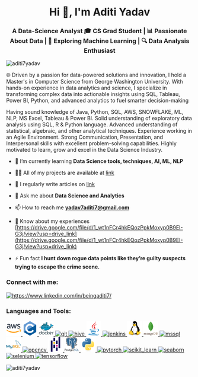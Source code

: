 <h1 align="center">Hi 👋, I'm Aditi Yadav</h1>
<h3 align="center">A Data-Science Analyst 🎓 CS Grad Student | 📊 Passionate About Data | 🤖 Exploring Machine Learning | 🔍 Data Analysis Enthusiast</h3>

<p align="left"> <img src="https://komarev.com/ghpvc/?username=aditi7yadav&label=Profile%20views&color=0e75b6&style=flat" alt="aditi7yadav" /> </p>

🌐 Driven by a passion for data-powered solutions and innovation, I hold a Master's in Computer Science from George Washington University. With hands-on experience in data analytics and science, I specialize in transforming complex data into actionable insights using SQL, Tableau, Power BI, Python, and advanced analytics to fuel smarter decision-making

Having sound knowledge of Java, Python, SQL, AWS, SNOWFLAKE, ML, NLP, MS Excel, Tableau & Power BI.
Solid understanding of exploratory data analysis using SQL, R & Python language.
Advanced understanding of statistical, algebraic, and other analytical techniques.
Experience working in an Agile Environment.
Strong Communication, Presentation, and Interpersonal skills with excellent problem-solving capabilities.
Highly motivated to learn, grow and excel in the Data Science Industry.

- 🌱 I’m currently learning **Data Science tools, techniques, AI, ML, NLP**

- 👨‍💻 All of my projects are available at [link](link)

- 📝 I regularly write articles on [link](link)

- 💬 Ask me about **Data Science and Analytics**

- 📫 How to reach me **yadav7aditi7@gmail.com**

- 📄 Know about my experiences [https://drive.google.com/file/d/1_wt1nFCr4hkEQozPpkMoxyp0B9EI-G3j/view?usp=drive_link](https://drive.google.com/file/d/1_wt1nFCr4hkEQozPpkMoxyp0B9EI-G3j/view?usp=drive_link)

- ⚡ Fun fact **I hunt down rogue data points like they’re guilty suspects trying to escape the crime scene.**

<h3 align="left">Connect with me:</h3>
<p align="left">
<a href="https://linkedin.com/in/https://www.linkedin.com/in/beingaditi7/" target="blank"><img align="center" src="https://raw.githubusercontent.com/rahuldkjain/github-profile-readme-generator/master/src/images/icons/Social/linked-in-alt.svg" alt="https://www.linkedin.com/in/beingaditi7/" height="30" width="40" /></a>
</p>

<h3 align="left">Languages and Tools:</h3>
<p align="left"> <a href="https://aws.amazon.com" target="_blank" rel="noreferrer"> <img src="https://raw.githubusercontent.com/devicons/devicon/master/icons/amazonwebservices/amazonwebservices-original-wordmark.svg" alt="aws" width="40" height="40"/> </a> <a href="https://www.cprogramming.com/" target="_blank" rel="noreferrer"> <img src="https://raw.githubusercontent.com/devicons/devicon/master/icons/c/c-original.svg" alt="c" width="40" height="40"/> </a> <a href="https://www.docker.com/" target="_blank" rel="noreferrer"> <img src="https://raw.githubusercontent.com/devicons/devicon/master/icons/docker/docker-original-wordmark.svg" alt="docker" width="40" height="40"/> </a> <a href="https://git-scm.com/" target="_blank" rel="noreferrer"> <img src="https://www.vectorlogo.zone/logos/git-scm/git-scm-icon.svg" alt="git" width="40" height="40"/> </a> <a href="https://hive.apache.org/" target="_blank" rel="noreferrer"> <img src="https://www.vectorlogo.zone/logos/apache_hive/apache_hive-icon.svg" alt="hive" width="40" height="40"/> </a> <a href="https://www.java.com" target="_blank" rel="noreferrer"> <img src="https://raw.githubusercontent.com/devicons/devicon/master/icons/java/java-original.svg" alt="java" width="40" height="40"/> </a> <a href="https://www.jenkins.io" target="_blank" rel="noreferrer"> <img src="https://www.vectorlogo.zone/logos/jenkins/jenkins-icon.svg" alt="jenkins" width="40" height="40"/> </a> <a href="https://www.linux.org/" target="_blank" rel="noreferrer"> <img src="https://raw.githubusercontent.com/devicons/devicon/master/icons/linux/linux-original.svg" alt="linux" width="40" height="40"/> </a> <a href="https://www.mongodb.com/" target="_blank" rel="noreferrer"> <img src="https://raw.githubusercontent.com/devicons/devicon/master/icons/mongodb/mongodb-original-wordmark.svg" alt="mongodb" width="40" height="40"/> </a> <a href="https://www.microsoft.com/en-us/sql-server" target="_blank" rel="noreferrer"> <img src="https://www.svgrepo.com/show/303229/microsoft-sql-server-logo.svg" alt="mssql" width="40" height="40"/> </a> <a href="https://www.mysql.com/" target="_blank" rel="noreferrer"> <img src="https://raw.githubusercontent.com/devicons/devicon/master/icons/mysql/mysql-original-wordmark.svg" alt="mysql" width="40" height="40"/> </a> <a href="https://opencv.org/" target="_blank" rel="noreferrer"> <img src="https://www.vectorlogo.zone/logos/opencv/opencv-icon.svg" alt="opencv" width="40" height="40"/> </a> <a href="https://pandas.pydata.org/" target="_blank" rel="noreferrer"> <img src="https://raw.githubusercontent.com/devicons/devicon/2ae2a900d2f041da66e950e4d48052658d850630/icons/pandas/pandas-original.svg" alt="pandas" width="40" height="40"/> </a> <a href="https://www.postgresql.org" target="_blank" rel="noreferrer"> <img src="https://raw.githubusercontent.com/devicons/devicon/master/icons/postgresql/postgresql-original-wordmark.svg" alt="postgresql" width="40" height="40"/> </a> <a href="https://www.python.org" target="_blank" rel="noreferrer"> <img src="https://raw.githubusercontent.com/devicons/devicon/master/icons/python/python-original.svg" alt="python" width="40" height="40"/> </a> <a href="https://pytorch.org/" target="_blank" rel="noreferrer"> <img src="https://www.vectorlogo.zone/logos/pytorch/pytorch-icon.svg" alt="pytorch" width="40" height="40"/> </a> <a href="https://scikit-learn.org/" target="_blank" rel="noreferrer"> <img src="https://upload.wikimedia.org/wikipedia/commons/0/05/Scikit_learn_logo_small.svg" alt="scikit_learn" width="40" height="40"/> </a> <a href="https://seaborn.pydata.org/" target="_blank" rel="noreferrer"> <img src="https://seaborn.pydata.org/_images/logo-mark-lightbg.svg" alt="seaborn" width="40" height="40"/> </a> <a href="https://www.selenium.dev" target="_blank" rel="noreferrer"> <img src="https://raw.githubusercontent.com/detain/svg-logos/780f25886640cef088af994181646db2f6b1a3f8/svg/selenium-logo.svg" alt="selenium" width="40" height="40"/> </a> <a href="https://www.tensorflow.org" target="_blank" rel="noreferrer"> <img src="https://www.vectorlogo.zone/logos/tensorflow/tensorflow-icon.svg" alt="tensorflow" width="40" height="40"/> </a> </p>

<p><img align="center" src="https://github-readme-stats.vercel.app/api/top-langs?username=aditi7yadav&show_icons=true&locale=en&layout=compact" alt="aditi7yadav" /></p>
